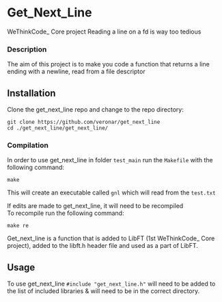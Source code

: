 # **Get_Next_Line**

WeThinkCode_ Core project
Reading a line on a fd is way too tedious

### **Description**
The aim of this project is to make you code a function that returns a line ending with a newline, read from a file descriptor

## Installation

Clone the get_next_line repo and change to the repo directory:

```
git clone https://github.com/veronar/get_next_line
cd ./get_next_line/get_next_line/
```

### Compilation

In order to use get_next_line in folder `test_main` run the `Makefile` with the following command:

```
make
```

This will create an executable called `gnl` which will read from the `test.txt`

If edits are made to get_next_line, it will need to be recompiled  
To recompile run the following command:

```
make re
```

Get_next_line is a function that is added to LibFT (1st WeThinkCode_ Core project), added to the libft.h header file and used as a part of LibFT.

## Usage

To use get_next_line `#include "get_next_line.h"` will need to be added to the list of included libraries & will need to be in the correct directory.